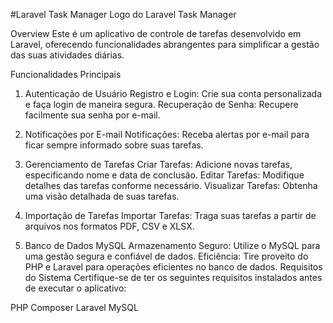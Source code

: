 #Laravel Task Manager
Logo do Laravel Task Manager

Overview
Este é um aplicativo de controle de tarefas desenvolvido em Laravel, oferecendo funcionalidades abrangentes para simplificar a gestão das suas atividades diárias.

Funcionalidades Principais
1. Autenticação de Usuário
Registro e Login: Crie sua conta personalizada e faça login de maneira segura.
Recuperação de Senha: Recupere facilmente sua senha por e-mail.

2. Notificações por E-mail
Notificações: Receba alertas por e-mail para ficar sempre informado sobre suas tarefas.

3. Gerenciamento de Tarefas
Criar Tarefas: Adicione novas tarefas, especificando nome e data de conclusão.
Editar Tarefas: Modifique detalhes das tarefas conforme necessário.
Visualizar Tarefas: Obtenha uma visão detalhada de suas tarefas.

4. Importação de Tarefas
Importar Tarefas: Traga suas tarefas a partir de arquivos nos formatos PDF, CSV e XLSX.

5. Banco de Dados MySQL
Armazenamento Seguro: Utilize o MySQL para uma gestão segura e confiável de dados.
Eficiência: Tire proveito do PHP e Laravel para operações eficientes no banco de dados.
Requisitos do Sistema
Certifique-se de ter os seguintes requisitos instalados antes de executar o aplicativo:

PHP
Composer
Laravel
MySQL
